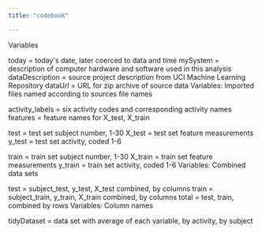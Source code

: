 ```yaml
---
title: "codebook"

---
```

Variables

today = today's date, later coerced to data and time
mySystem = description of computer hardware and software used in this analysis
dataDescription = source project description from UCI Machine Learning Repository
dataUrl = URL for zip archive of source data
Variables: Imported files named according to sources file names

activity_labels = six activity codes and corresponding activity names
features = feature names for X_test, X_train

test = test set subject number, 1-30
X_test = test set feature measurements
y_test = test set activity, coded 1-6

train = train set subject number, 1-30
X_train = train set feature measurements
y_train = train set activity, coded 1-6
Variables: Combined data sets

test = subject_test, y_test, X_test combined, by columns
train = subject_train, y_train, X_train combined, by columns
total = test, train, combined by rows
Variables: Column names

tidyDataset = data set with average of each variable, by activity, by subject